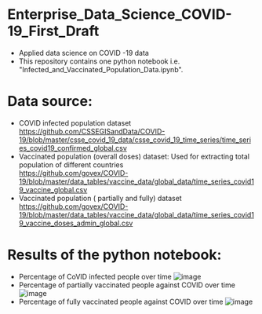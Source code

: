 # Enterprise_Data_Science_COVID-19_First_Draft
- Applied data science on COVID -19 data
- This repository contains one python notebook i.e. "Infected_and_Vaccinated_Population_Data.ipynb".
# Data source:
- COVID infected population dataset
<br/>https://github.com/CSSEGISandData/COVID-19/blob/master/csse_covid_19_data/csse_covid_19_time_series/time_series_covid19_confirmed_global.csv
- Vaccinated population (overall doses) dataset: Used for extracting total population of different countries
<br/>https://github.com/govex/COVID-19/blob/master/data_tables/vaccine_data/global_data/time_series_covid19_vaccine_global.csv
- Vaccinated population ( partially and fully) dataset
<br/>https://github.com/govex/COVID-19/blob/master/data_tables/vaccine_data/global_data/time_series_covid19_vaccine_doses_admin_global.csv
# Results of the python notebook:
- Percentage of CoVID infected people over time
![image](https://user-images.githubusercontent.com/105463756/175997686-801ca17a-dfda-470c-b094-54fac6c149e2.png)
- Percentage of partially vaccinated people against COVID over time
![image](https://user-images.githubusercontent.com/105463756/175998293-1c435199-15a0-4f06-88a8-b7c02f555c85.png)
- Percentage of fully vaccinated people against COVID over time
![image](https://user-images.githubusercontent.com/105463756/175998513-01b3206d-e0be-4e6e-9815-84648cd3ef2d.png)

